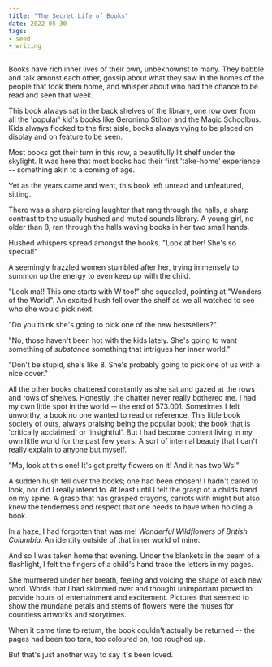 ```yaml
---
title: "The Secret Life of Books"
date: 2022-05-30
tags:
- seed
- writing
---
```


Books have rich inner lives of their own, unbeknownst to many. They babble and talk amonst each other, gossip about what they saw in the homes of the people that took them home, and whisper about who had the chance to be read and seen that week.

This book always sat in the back shelves of the library, one row over from all the 'popular' kid's books like Geronimo Stilton and the Magic Schoolbus. Kids always flocked to the first aisle, books always vying to be placed on display and on feature to be seen.

Most books got their turn in this row, a beautifully lit shelf under the skylight. It was here that most books had their first 'take-home' experience -- something akin to a coming of age.

Yet as the years came and went, this book left unread and unfeatured, sitting.

There was a sharp piercing laughter that rang through the halls, a sharp contrast to the usually hushed and muted sounds library. A young girl, no older than 8, ran through the halls waving books in her two small hands.

Hushed whispers spread amongst the books. "Look at her! She's so special!"

A seemingly frazzled women stumbled after her, trying immensely to summon up the energy to even keep up with the child.

"Look ma!! This one starts with W too!" she squealed, pointing at "Wonders of the World". An excited hush fell over the shelf as we all watched to see who she would pick next.

"Do you think she's going to pick one of the new bestsellers?"

"No, those haven't been hot with the kids lately. She's going to want something of _substance_ something that intrigues her inner world."

"Don't be stupid, she's like 8. She's probably going to pick one of us with a nice cover."

All the other books chattered constantly as she sat and gazed at the rows and rows of shelves. Honestly, the chatter never really bothered me. I had my own little spot in the world -- the end of 573.001. Sometimes I felt unworthy, a book no one wanted to read or reference. This little book society of ours, always praising being the popular book; the book that is 'critically acclaimed' or 'insightful'. But I had become content living in my own little world for the past few years. A sort of internal beauty that I can't really explain to anyone but myself.

"Ma, look at this one! It's got pretty flowers on it! And it has two Ws!"

A sudden hush fell over the books; one had been chosen! I hadn't cared to look, nor did I really intend to. At least until I felt the grasp of a childs hand on my spine. A grasp that has grasped crayons, carrots with might but also knew the tenderness and respect that one needs to have when holding a book.

In a haze, I had forgotten that was me! _Wonderful Wildflowers of British Columbia._ An identity outside of that inner world of mine.

And so I was taken home that evening. Under the blankets in the beam of a flashlight, I felt the fingers of a child's hand trace the letters in my pages.

She murmered under her breath, feeling and voicing the shape of each new word. Words that I had skimmed over and thought unimportant proved to provide hours of entertainment and excitement. Pictures that seemed to show the mundane petals and stems of flowers were the muses for countless artworks and storytimes.

When it came time to return, the book couldn't actually be returned -- the pages had been too torn, too coloured on, too roughed up.

But that's just another way to say it's been loved.